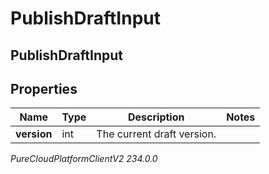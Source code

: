# PublishDraftInput

## PublishDraftInput

## Properties

|Name | Type | Description | Notes|
|------------ | ------------- | ------------- | -------------|
| **version** | int | The current draft version. | |



_PureCloudPlatformClientV2 234.0.0_

